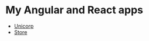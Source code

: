 <h1>My Angular and React apps</h1>

<ul>
	<li><a href="https://almalib.github.io/unicorp/">Unicorp</a></li>
	<li><a href="https://almalib.github.io/store/">Store</a></li>
</ul>
    
